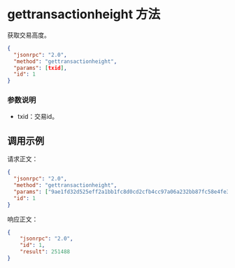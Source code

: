 ﻿# gettransactionheight 方法

获取交易高度。

```json
{
  "jsonrpc": "2.0",
  "method": "gettransactionheight",
  "params": [txid],
  "id": 1
}
```
### 参数说明

* txid：交易id。

## 调用示例

请求正文：

```json
{
  "jsonrpc": "2.0",
  "method": "gettransactionheight",
  "params": ["9ae1fd32d525eff2a1bb1fc8d0cd2cfb4cc97a06a232bb87fc58e4fe3bc2a845"],
  "id": 1
}
```

响应正文：

```json
{
    "jsonrpc": "2.0",
    "id": 1,
    "result": 251488
}

```
